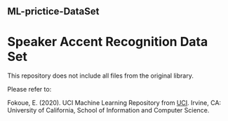 ML-prictice-DataSet
------------------
Speaker Accent Recognition Data Set
=====================================

This repository does not include all files from the original library.

Please refer to:

Fokoue, E. (2020). UCI Machine Learning Repository from [UCI](https://archive.ics.uci.edu/ml/datasets/Speaker+Accent+Recognition). Irvine, CA: University of California, School of Information and Computer Science.
